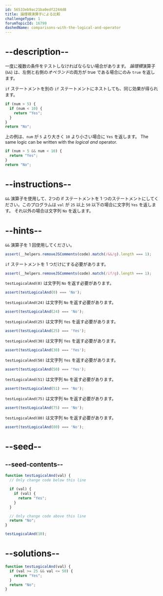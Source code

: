 ```yaml
---
id: 56533eb9ac21ba0edf2244d8
title: 論理積演算子による比較
challengeType: 1
forumTopicId: 16799
dashedName: comparisons-with-the-logical-and-operator
---
```


# --description--

一度に複数の条件をテストしなければならない場合があります。 <dfn>論理積</dfn>演算子 (`&&`) は、左側と右側の<dfn>オペランド</dfn>の両方が true である場合にのみ `true` を返します。

`if` ステートメントを別の `if` ステートメントにネストしても、同じ効果が得られます。

```js
if (num > 5) {
  if (num < 10) {
    return "Yes";
  }
}
return "No";
```

上の例は、`num` が `5` より大きく `10` より小さい場合に `Yes` を返します。 The same logic can be written with the <dfn>logical and</dfn> operator.

```js
if (num > 5 && num < 10) {
  return "Yes";
}
return "No";
```

# --instructions--

`&&` 演算子を使用して、2つの if ステートメントを 1 つのステートメントにしてください。このプログラムは `val` が `25` 以上 `50` 以下の場合に文字列 `Yes` を返します。 それ以外の場合は文字列 `No` を返します。

# --hints--

`&&` 演算子を 1 回使用してください。

```js
assert(__helpers.removeJSComments(code).match(/&&/g).length === 1);
```

`if` ステートメントを 1 つだけにする必要があります。

```js
assert(__helpers.removeJSComments(code).match(/if/g).length === 1);
```

`testLogicalAnd(0)` は文字列 `No` を返す必要があります。

```js
assert(testLogicalAnd(0) === 'No');
```

`testLogicalAnd(24)` は文字列 `No` を返す必要があります。

```js
assert(testLogicalAnd(24) === 'No');
```

`testLogicalAnd(25)` は文字列 `Yes` を返す必要があります。

```js
assert(testLogicalAnd(25) === 'Yes');
```

`testLogicalAnd(30)` は文字列 `Yes` を返す必要があります。

```js
assert(testLogicalAnd(30) === 'Yes');
```

`testLogicalAnd(50)` は文字列 `Yes` を返す必要があります。

```js
assert(testLogicalAnd(50) === 'Yes');
```

`testLogicalAnd(51)` は文字列 `No` を返す必要があります。

```js
assert(testLogicalAnd(51) === 'No');
```

`testLogicalAnd(75)` は文字列 `No` を返す必要があります。

```js
assert(testLogicalAnd(75) === 'No');
```

`testLogicalAnd(80)` は文字列 `No` を返す必要があります。

```js
assert(testLogicalAnd(80) === 'No');
```

# --seed--

## --seed-contents--

```js
function testLogicalAnd(val) {
  // Only change code below this line

  if (val) {
    if (val) {
      return "Yes";
    }
  }

  // Only change code above this line
  return "No";
}

testLogicalAnd(10);
```

# --solutions--

```js
function testLogicalAnd(val) {
  if (val >= 25 && val <= 50) {
    return "Yes";
  }
  return "No";
}
```
